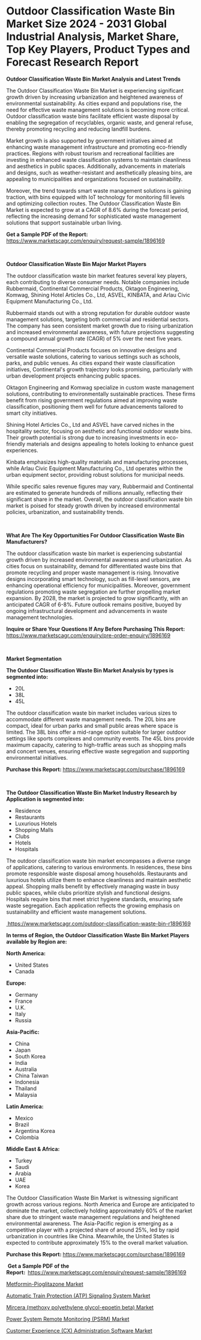<p><h1>Outdoor Classification Waste Bin Market Size 2024 - 2031 Global Industrial Analysis, Market Share, Top Key Players, Product Types and Forecast Research Report</h1></p><p><strong>Outdoor Classification Waste Bin Market Analysis and Latest Trends</strong></p>
<p><p>The Outdoor Classification Waste Bin Market is experiencing significant growth driven by increasing urbanization and heightened awareness of environmental sustainability. As cities expand and populations rise, the need for effective waste management solutions is becoming more critical. Outdoor classification waste bins facilitate efficient waste disposal by enabling the segregation of recyclables, organic waste, and general refuse, thereby promoting recycling and reducing landfill burdens.</p><p>Market growth is also supported by government initiatives aimed at enhancing waste management infrastructure and promoting eco-friendly practices. Regions with robust tourism and recreational facilities are investing in enhanced waste classification systems to maintain cleanliness and aesthetics in public spaces. Additionally, advancements in materials and designs, such as weather-resistant and aesthetically pleasing bins, are appealing to municipalities and organizations focused on sustainability.</p><p>Moreover, the trend towards smart waste management solutions is gaining traction, with bins equipped with IoT technology for monitoring fill levels and optimizing collection routes. The Outdoor Classification Waste Bin Market is expected to grow at a CAGR of 8.6% during the forecast period, reflecting the increasing demand for sophisticated waste management solutions that support sustainable urban living.</p></p>
<p><strong>Get a Sample PDF of the Report:&nbsp;</strong> <a href="https://www.marketscagr.com/enquiry/request-sample/1896169?utm_campaign=1610&utm_medium=2&utm_source=Github&utm_content=ia&utm_term=24102024&utm_id=outdoor-classification-waste-bin">https://www.marketscagr.com/enquiry/request-sample/1896169</a></p>
<p>&nbsp;</p>
<p><strong>Outdoor Classification Waste Bin Major Market Players</strong></p>
<p><p>The outdoor classification waste bin market features several key players, each contributing to diverse consumer needs. Notable companies include Rubbermaid, Continental Commercial Products, Oktagon Engineering, Komwag, Shining Hotel Articles Co., Ltd, ASVEL, KINBATA, and Arlau Civic Equipment Manufacturing Co., Ltd. </p><p>Rubbermaid stands out with a strong reputation for durable outdoor waste management solutions, targeting both commercial and residential sectors. The company has seen consistent market growth due to rising urbanization and increased environmental awareness, with future projections suggesting a compound annual growth rate (CAGR) of 5% over the next five years.</p><p>Continental Commercial Products focuses on innovative designs and versatile waste solutions, catering to various settings such as schools, parks, and public venues. As cities expand their waste classification initiatives, Continental's growth trajectory looks promising, particularly with urban development projects enhancing public spaces.</p><p>Oktagon Engineering and Komwag specialize in custom waste management solutions, contributing to environmentally sustainable practices. These firms benefit from rising government regulations aimed at improving waste classification, positioning them well for future advancements tailored to smart city initiatives.</p><p>Shining Hotel Articles Co., Ltd and ASVEL have carved niches in the hospitality sector, focusing on aesthetic and functional outdoor waste bins. Their growth potential is strong due to increasing investments in eco-friendly materials and designs appealing to hotels looking to enhance guest experiences.</p><p>Kinbata emphasizes high-quality materials and manufacturing processes, while Arlau Civic Equipment Manufacturing Co., Ltd operates within the urban equipment sector, providing robust solutions for municipal needs.</p><p>While specific sales revenue figures may vary, Rubbermaid and Continental are estimated to generate hundreds of millions annually, reflecting their significant share in the market. Overall, the outdoor classification waste bin market is poised for steady growth driven by increased environmental policies, urbanization, and sustainability trends.</p></p>
<p>&nbsp;</p>
<p><strong>What Are The Key Opportunities For Outdoor Classification Waste Bin Manufacturers?</strong></p>
<p><p>The outdoor classification waste bin market is experiencing substantial growth driven by increased environmental awareness and urbanization. As cities focus on sustainability, demand for differentiated waste bins that promote recycling and proper waste management is rising. Innovative designs incorporating smart technology, such as fill-level sensors, are enhancing operational efficiency for municipalities. Moreover, government regulations promoting waste segregation are further propelling market expansion. By 2028, the market is projected to grow significantly, with an anticipated CAGR of 6-8%. Future outlook remains positive, buoyed by ongoing infrastructural development and advancements in waste management technologies.</p></p>
<p><strong>Inquire or Share Your Questions If Any Before Purchasing This Report:</strong> <a href="https://www.marketscagr.com/enquiry/pre-order-enquiry/1896169?utm_campaign=1610&utm_medium=2&utm_source=Github&utm_content=ia&utm_term=24102024&utm_id=outdoor-classification-waste-bin">https://www.marketscagr.com/enquiry/pre-order-enquiry/1896169</a></p>
<p>&nbsp;</p>
<p><strong>Market Segmentation</strong></p>
<p><strong>The Outdoor Classification Waste Bin Market Analysis by types is segmented into:</strong></p>
<p><ul><li>20L</li><li>38L </li><li>45L</li></ul></p>
<p><p>The outdoor classification waste bin market includes various sizes to accommodate different waste management needs. The 20L bins are compact, ideal for urban parks and small public areas where space is limited. The 38L bins offer a mid-range option suitable for larger outdoor settings like sports complexes and community events. The 45L bins provide maximum capacity, catering to high-traffic areas such as shopping malls and concert venues, ensuring effective waste segregation and supporting environmental initiatives.</p></p>
<p><strong>Purchase this Report:&nbsp;</strong><a href="https://www.marketscagr.com/purchase/1896169?utm_campaign=1610&utm_medium=2&utm_source=Github&utm_content=ia&utm_term=24102024&utm_id=outdoor-classification-waste-bin">https://www.marketscagr.com/purchase/1896169</a></p>
<p>&nbsp;</p>
<p><strong>The Outdoor Classification Waste Bin Market Industry Research by Application is segmented into:</strong></p>
<p><ul><li>Residence</li><li>Restaurants</li><li>Luxurious Hotels</li><li>Shopping Malls</li><li>Clubs</li><li>Hotels</li><li>Hospitals</li></ul></p>
<p><p>The outdoor classification waste bin market encompasses a diverse range of applications, catering to various environments. In residences, these bins promote responsible waste disposal among households. Restaurants and luxurious hotels utilize them to enhance cleanliness and maintain aesthetic appeal. Shopping malls benefit by effectively managing waste in busy public spaces, while clubs prioritize stylish and functional designs. Hospitals require bins that meet strict hygiene standards, ensuring safe waste segregation. Each application reflects the growing emphasis on sustainability and efficient waste management solutions.</p></p>
<p><a href="https://www.marketscagr.com/outdoor-classification-waste-bin-r1896169?utm_campaign=1610&utm_medium=2&utm_source=Github&utm_content=ia&utm_term=24102024&utm_id=outdoor-classification-waste-bin">&nbsp;https://www.marketscagr.com/outdoor-classification-waste-bin-r1896169</a></p>
<p><strong>In terms of Region, the Outdoor Classification Waste Bin Market Players available by Region are:</strong></p>
<p>
    <p> <strong> North America: </strong>
        <ul>
            <li>United States</li>
            <li>Canada</li>
        </ul>
        </p> 
    <p> <strong> Europe: </strong>
        <ul>
            <li>Germany</li>
            <li>France</li>
            <li>U.K.</li>
            <li>Italy</li>
            <li>Russia</li>
        </ul>
        </p> 
    <p> <strong> Asia-Pacific: </strong>
        <ul>
            <li>China</li>
            <li>Japan</li>
            <li>South Korea</li>
            <li>India</li>
            <li>Australia</li>
            <li>China Taiwan</li>
            <li>Indonesia</li>
            <li>Thailand</li>
            <li>Malaysia</li>
        </ul>
        </p> 
    <p> <strong> Latin America: </strong>
        <ul>
            <li>Mexico</li>
            <li>Brazil</li>
            <li>Argentina Korea</li>
            <li>Colombia</li>
        </ul>
        </p> 
    <p> <strong> Middle East & Africa: </strong>
        <ul>
            <li>Turkey</li>
            <li>Saudi</li>
            <li>Arabia</li>
            <li>UAE</li>
            <li>Korea</li>
        </ul>
    </p>
    </p>
<p><p>The Outdoor Classification Waste Bin Market is witnessing significant growth across various regions. North America and Europe are anticipated to dominate the market, collectively holding approximately 60% of the market share due to stringent waste management regulations and heightened environmental awareness. The Asia-Pacific region is emerging as a competitive player with a projected share of around 25%, led by rapid urbanization in countries like China. Meanwhile, the United States is expected to contribute approximately 15% to the overall market valuation.</p></p>
<p><strong>Purchase this Report: </strong><a href="https://www.marketscagr.com/purchase/1896169?utm_campaign=1610&utm_medium=2&utm_source=Github&utm_content=ia&utm_term=24102024&utm_id=outdoor-classification-waste-bin">https://www.marketscagr.com/purchase/1896169</a></p>
<p>&nbsp;<strong>Get a Sample PDF of the Report:&nbsp;&nbsp;</strong><a href="https://www.marketscagr.com/enquiry/request-sample/1896169?utm_campaign=1610&utm_medium=2&utm_source=Github&utm_content=ia&utm_term=24102024&utm_id=outdoor-classification-waste-bin">https://www.marketscagr.com/enquiry/request-sample/1896169</a></p>
<p><strong></strong></p>
<p><p><a href="https://www.linkedin.com/pulse/metformin-pioglitazone-market-overview-global-trends-future-prospects-eoexc?utm_campaign=1610&utm_medium=2&utm_source=Github&utm_content=ia&utm_term=24102024&utm_id=outdoor-classification-waste-bin">Metformin-Pioglitazone Market</a></p><p><a href="https://www.linkedin.com/pulse/automatic-train-protection-atp-signaling-system-market-9vsee?utm_campaign=1610&utm_medium=2&utm_source=Github&utm_content=ia&utm_term=24102024&utm_id=outdoor-classification-waste-bin">Automatic Train Protection (ATP) Signaling System Market</a></p><p><a href="https://www.linkedin.com/pulse/mircera-methoxy-polyethylene-glycol-epoetin-beta-market-size-hry8c?utm_campaign=1610&utm_medium=2&utm_source=Github&utm_content=ia&utm_term=24102024&utm_id=outdoor-classification-waste-bin">Mircera (methoxy polyethylene glycol-epoetin beta) Market</a></p><p><a href="https://www.linkedin.com/pulse/exploring-power-system-remote-monitoring-psrm-market-strategic-k6fre?utm_campaign=1610&utm_medium=2&utm_source=Github&utm_content=ia&utm_term=24102024&utm_id=outdoor-classification-waste-bin">Power System Remote Monitoring (PSRM) Market</a></p><p><a href="https://www.linkedin.com/pulse/strategic-insights-global-customer-experience-cx-administration-qmzue?utm_campaign=1610&utm_medium=2&utm_source=Github&utm_content=ia&utm_term=24102024&utm_id=outdoor-classification-waste-bin">Customer Experience (CX) Administration Software Market</a></p></p>